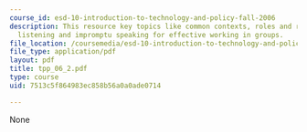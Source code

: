 ```yaml
---
course_id: esd-10-introduction-to-technology-and-policy-fall-2006
description: This resource key topics like common contexts, roles and rules, active
  listening and impromptu speaking for effective working in groups.
file_location: /coursemedia/esd-10-introduction-to-technology-and-policy-fall-2006/7513c5f864983ec858b56a0a0ade0714_tpp_06_2.pdf
file_type: application/pdf
layout: pdf
title: tpp_06_2.pdf
type: course
uid: 7513c5f864983ec858b56a0a0ade0714

---
```

None